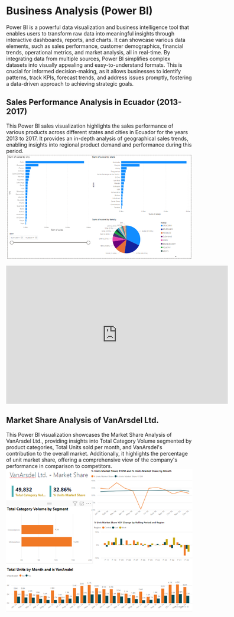 # Business Analysis (Power BI)

Power BI is a powerful data visualization and business intelligence tool
that enables users to transform raw data into meaningful insights
through interactive dashboards, reports, and charts. It can showcase
various data elements, such as sales performance, customer demographics,
financial trends, operational metrics, and market analysis, all in
real-time. By integrating data from multiple sources, Power BI
simplifies complex datasets into visually appealing and
easy-to-understand formats. This is crucial for informed
decision-making, as it allows businesses to identify patterns, track
KPIs, forecast trends, and address issues promptly, fostering a
data-driven approach to achieving strategic goals.

## Sales Performance Analysis in Ecuador (2013-2017)

This Power BI sales visualization highlights the sales performance of
various products across different states and cities in Ecuador for the
years 2013 to 2017. It provides an in-depth analysis of geographical
sales trends, enabling insights into regional product demand and
performance during this period.
<br>
![Data Visualization - Sales](Cover%20Photo%20Data%20Visualization%20-%20Sales.PNG)
<br>
<iframe title="Data Visualization - Sales" width="600" height="373.5" src="https://app.powerbi.com/view?r=eyJrIjoiYWMzZmFhZDctOWJhYS00Yzc0LWIxMTctYzg1OTA3YWYyOWI1IiwidCI6IjBmZWQwM2EzLTQwMmQtNDYzMy1hOGNkLThiMzA4ODIyMjUzZSIsImMiOjEwfQ%3D%3D" frameborder="0" allowFullScreen="true"></iframe>

## Market Share Analysis of VanArsdel Ltd.

This Power BI visualization showcases the Market Share Analysis of
VanArsdel Ltd., providing insights into Total Category Volume segmented
by product categories, Total Units sold per month, and VanArsdel\'s
contribution to the overall market. Additionally, it highlights the
percentage of unit market share, offering a comprehensive view of the
company\'s performance in comparison to competitors.
<br>
![VanArsdel Ltd Market Share Analysis](Cover%20Photo%20VanArsdel%20Ltd%20Market%20Share%20Analysis.PNG)
